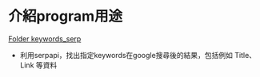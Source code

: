 # 介紹program用途

[Folder keywords_serp]([url](https://github.com/sampan9403/SERPAPI/tree/main/keywords_serp)https://github.com/sampan9403/SERPAPI/tree/main/keywords_serp)
- 利用serpapi，找出指定keywords在google搜尋後的結果，包括例如 Title、Link 等資料
